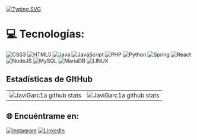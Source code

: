 [![Typing SVG](https://readme-typing-svg.demolab.com?font=Fira+Code&weight=700&pause=1000&color=7C7D7C&width=435&lines=%C2%A1Hey+%F0%9F%91%8B!+Soy+Javier+Garc%C3%ADa+%F0%9F%91%A8%F0%9F%8F%BB%E2%80%8D%F0%9F%92%BB;Estudiante+Ingenier%C3%ADa+Software)](https://git.io/typing-svg)


# 💻 Tecnologías:
![CSS3](https://img.shields.io/badge/css3-%231572B6.svg?style=for-the-badge&logo=css3&logoColor=white) ![HTML5](https://img.shields.io/badge/html5-%23E34F26.svg?style=for-the-badge&logo=html5&logoColor=white) ![Java](https://img.shields.io/badge/Java-ED8B00?style=for-the-badge&logo=openjdk&logoColor=white) ![JavaScript](https://img.shields.io/badge/javascript-%23323330.svg?style=for-the-badge&logo=javascript&logoColor=%23F7DF1E) ![PHP](https://img.shields.io/badge/PHP-777BB4?style=for-the-badge&logo=php&logoColor=white) ![Python](https://img.shields.io/badge/python-3670A0?style=for-the-badge&logo=python&logoColor=ffdd54) ![Spring](https://img.shields.io/badge/spring-%236DB33F.svg?style=for-the-badge&logo=spring&logoColor=white) ![React](https://img.shields.io/badge/react-%2320232a.svg?style=for-the-badge&logo=react&logoColor=%2361DAFB) ![NodeJS](https://img.shields.io/badge/node.js-6DA55F?style=for-the-badge&logo=node.js&logoColor=white) ![MySQL](https://img.shields.io/badge/mysql-%2300f.svg?style=for-the-badge&logo=mysql&logoColor=white) ![MariaDB](https://img.shields.io/badge/MariaDB-003545?style=for-the-badge&logo=mariadb&logoColor=white) ![LINUX](https://img.shields.io/badge/Linux-FCC624?style=for-the-badge&logo=linux&logoColor=black)

## Estadísticas de GItHub

|                                                                                                                                         |                                                                                                                           |
|-----------------------------------------------------------------------------------------------------------------------------------------|---------------------------------------------------------------------------------------------------------------------------|
| ![JaviGarc1a github stats](https://github-readme-stats.vercel.app/api?username=JaviGarc1a&show_icons=true&theme=radical&include_all_commits=true) | ![JaviGarc1a github stats](https://github-readme-stats.vercel.app/api/top-langs/?username=JaviGarc1a&theme=radical&layout=compact) |

## 🌐 Encuéntrame en:
[![Instagram](https://img.shields.io/badge/Instagram-%23E4405F.svg?logo=Instagram&logoColor=white)](https://instagram.com/javii_garciaa11) [![LinkedIn](https://img.shields.io/badge/LinkedIn-%230077B5.svg?logo=linkedin&logoColor=white)](https://linkedin.com/in/javigarc1a) 
